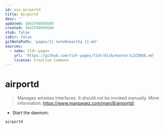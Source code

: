 ```yaml
---
id: osx.airportd
title: Airportd
desc: ''
updated: 1643749505689
created: 1643749505689
stub: false
isDir: false
gitNotePath: 'pages/{{ noteHiearchy }}.md'
sources:
  - name: tldr-pages
    url: 'https://github.com/tldr-pages/tldr/blob/master/LICENSE.md'
    license: Creative Commons
---
```

# airportd

> Manages wireless interfaces.
> It should not be invoked manually.
> More information: <https://www.manpagez.com/man/8/airportd/>.

- Start the daemon:

`airportd`

